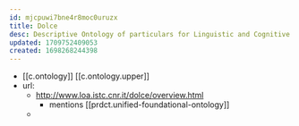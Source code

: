 ```yaml
---
id: mjcpuwi7bne4r8moc0uruzx
title: Dolce
desc: Descriptive Ontology of particulars for Linguistic and Cognitive Engineering
updated: 1709752409053
created: 1698268244398
---
```


- [[c.ontology]] [[c.ontology.upper]]
- url: 
  - http://www.loa.istc.cnr.it/dolce/overview.html
    - mentions [[prdct.unified-foundational-ontology]]
  - 